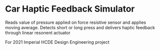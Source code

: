 # Car Haptic Feedback Simulator

Reads value of pressure applied on force resistive sensor and applies moving average. Detects short or long press and delivers haptic feedback through linear resonent actuator

For 2021 Imperial HCDE Design Engineering project

